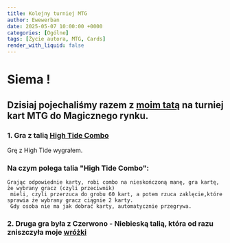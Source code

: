 ```yaml
---
title: Kolejny turniej MTG
author: Ewewerban
date: 2025-05-07 10:00:00 +0000
categories: [Ogólne]
tags: [Życie autora, MTG, Cards]
render_with_liquid: false
---
```

# Siema !
## Dzisiaj pojechaliśmy razem z [moim tatą](https://brathaneq.github.io) na turniej kart MTG do Magicznego rynku.
### 1. Gra z talią [High Tide Combo](https://www.mtggoldfish.com/archetype/pauper-high-tide-combo#paper)
Grę z High Tide wygrałem. 
### Na czym polega talia "High Tide Combo":
~~~~text~~
Grając odpowiednie karty, robi combo na nieskończoną manę, gra kartę, że wybrany gracz (czyli przeciwnik)
 mieli, czyli przerzuca do grobu 60 kart, a potem rzuca zaklęcie,które sprawia że wybrany gracz ciągnie 2 karty.
 Gdy osoba nie ma jak dobrać karty, automatycznie przegrywa.
~~~~
### 2. Druga gra była z Czerwono - Niebieską talią, która od razu zniszczyła moje [wróżki](https://www.mtggoldfish.com/archetype/pauper-mono-blue-faeries#paper)

